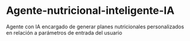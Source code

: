# Agente-nutricional-inteligente-IA
Agente con IA encargado de generar planes nutricionales personalizados en relación a parámetros de entrada del usuario
